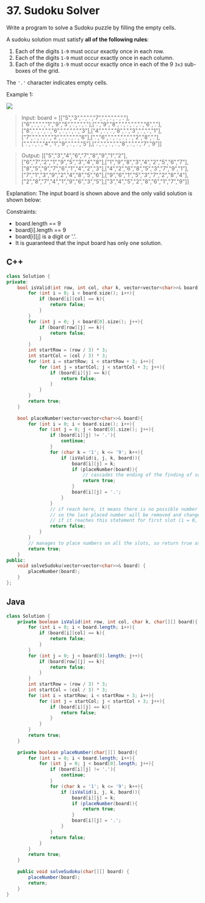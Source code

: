 # 37. Sudoku Solver

Write a program to solve a Sudoku puzzle by filling the empty cells.

A sudoku solution must satisfy **all of the following rules**:

1) Each of the digits `1-9` must occur exactly once in each row.
2) Each of the digits `1-9` must occur exactly once in each column.
3) Each of the digits `1-9` must occur exactly once in each of the 9 `3x3` sub-boxes of the grid.

The `'.'` character indicates empty cells.

Example 1:

![](https://upload.wikimedia.org/wikipedia/commons/thumb/f/ff/Sudoku-by-L2G-20050714.svg/250px-Sudoku-by-L2G-20050714.svg.png)

> Input: board = [["5","3",".",".","7",".",".",".","."],["6",".",".","1","9","5",".",".","."],[".","9","8",".",".",".",".","6","."],["8",".",".",".","6",".",".",".","3"],["4",".",".","8",".","3",".",".","1"],["7",".",".",".","2",".",".",".","6"],[".","6",".",".",".",".","2","8","."],[".",".",".","4","1","9",".",".","5"],[".",".",".",".","8",".",".","7","9"]]
 
> Output: [["5","3","4","6","7","8","9","1","2"],["6","7","2","1","9","5","3","4","8"],["1","9","8","3","4","2","5","6","7"],["8","5","9","7","6","1","4","2","3"],["4","2","6","8","5","3","7","9","1"],["7","1","3","9","2","4","8","5","6"],["9","6","1","5","3","7","2","8","4"],["2","8","7","4","1","9","6","3","5"],["3","4","5","2","8","6","1","7","9"]]

Explanation: The input board is shown above and the only valid solution is shown below:

Constraints:

* board.length == 9
* board[i].length == 9
* board[i][j] is a digit or '.'.
* It is guaranteed that the input board has only one solution.

## C++

```c++
class Solution {
private:
    bool isValid(int row, int col, char k, vector<vector<char>>& board){
        for (int i = 0; i < board.size(); i++){
            if (board[i][col] == k){
                return false;
            }
        }
        for (int j = 0; j < board[0].size(); j++){
            if (board[row][j] == k){
                return false;
            }
        }
        int startRow = (row / 3) * 3;
        int startCol = (col / 3) * 3;
        for (int i = startRow; i < startRow + 3; i++){
            for (int j = startCol; j < startCol + 3; j++){
                if (board[i][j] == k){
                    return false;
                }
            }
        }
        return true;
    }
    
    bool placeNumber(vector<vector<char>>& board){
        for (int i = 0; i < board.size(); i++){
            for (int j = 0; j < board[0].size(); j++){
                if (board[i][j] != '.'){
                    continue;
                }
                for (char k = '1'; k <= '9'; k++){
                    if (isValid(i, j, k, board)){
                        board[i][j] = k;
                        if (placeNumber(board)){
                            // cascades the ending of the finding of solution.
                            return true;
                        }
                        board[i][j] = '.';
                    }
                }
                // if reach here, it means there is no possible number to be placed for current slot with current board's setting.
                // so the last placed number will be removed and change to the next number.
                // if it reaches this statement for first slot (i = 0, j = 0), then there is no possible solution.
                return false;
            }
        }
        // manages to place numbers on all the slots, so return true as we found the solution already.
        return true;
    }
public:    
    void solveSudoku(vector<vector<char>>& board) {
        placeNumber(board);
    }
};
```

## Java

```Java
class Solution {
    private boolean isValid(int row, int col, char k, char[][] board){
        for (int i = 0; i < board.length; i++){
            if (board[i][col] == k){
                return false;
            }
        }
        for (int j = 0; j < board[0].length; j++){
            if (board[row][j] == k){
                return false;
            }
        }
        int startRow = (row / 3) * 3;
        int startCol = (col / 3) * 3;
        for (int i = startRow; i < startRow + 3; i++){
            for (int j = startCol; j < startCol + 3; j++){
                if (board[i][j] == k){
                    return false;
                }
            }
        }
        return true;
    }
    
    private boolean placeNumber(char[][] board){
        for (int i = 0; i < board.length; i++){
            for (int j = 0; j < board[0].length; j++){
                if (board[i][j] != '.'){
                    continue;
                }
                for (char k = '1'; k <= '9'; k++){
                    if (isValid(i, j, k, board)){
                        board[i][j] = k;
                        if (placeNumber(board)){
                            return true;
                        }
                        board[i][j] = '.';
                    }
                }
                return false;
            }
        }
        return true;
    }
    
    public void solveSudoku(char[][] board) {
        placeNumber(board);
        return;
    }
}
```
